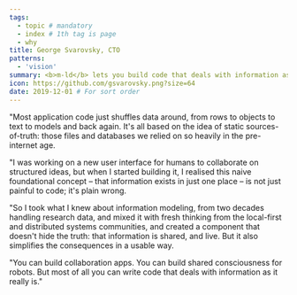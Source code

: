 ```yaml
---
tags:
  - topic # mandatory
  - index # 1th tag is page
  - why
title: George Svarovsky, CTO
patterns:
  - 'vision'
summary: <b>m-ld</b> lets you build code that deals with information as it really is.
icon: https://github.com/gsvarovsky.png?size=64
date: 2019-12-01 # For sort order
---
```

"Most application code just shuffles data around, from rows to objects to text to models and back again. It's all based on the idea of static sources-of-truth: those files and databases we relied on so heavily in the pre-internet age.

"I was working on a new user interface for humans to collaborate on structured ideas, but when I started building it, I realised this naive foundational concept – that information exists in just one place – is not just painful to code; it's plain wrong.

"So I took what I knew about information modeling, from two decades handling research data, and mixed it with fresh thinking from the local-first and distributed systems communities, and created a component that doesn't hide the truth: that information is shared, and live. But it also simplifies the consequences in a usable way.

"You can build collaboration apps. You can build shared consciousness for robots. But most of all you can write code that deals with information as it really is."
